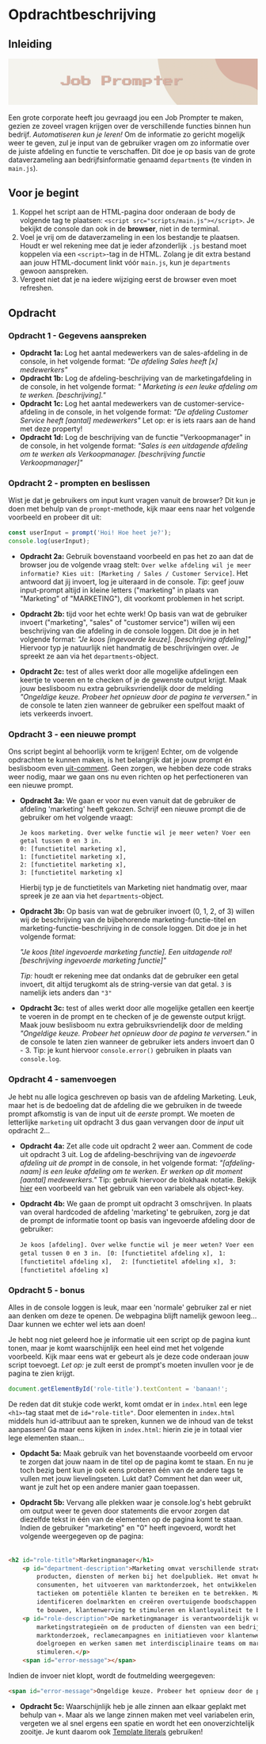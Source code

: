 # Opdrachtbeschrijving

## Inleiding

![logo.png](assets/logo.png)

Een grote corporate heeft jou gevraagd jou een Job Prompter te maken, gezien ze zoveel vragen krijgen over de verschillende
functies binnen hun bedrijf. _Automatiseren kun je leren!_ Om de informatie zo gericht mogelijk weer te geven, zul je
input van de gebruiker vragen om zo informatie over de juiste afdeling en functie te verschaffen. Dit doe je op basis
van de grote dataverzameling aan bedrijfsinformatie genaamd `departments` (te vinden in `main.js`).

## Voor je begint

1. Koppel het script aan de HTML-pagina door onderaan de body de volgende tag te
   plaatsen: `<script src="scripts/main.js"></script>`. Je bekijkt de console dan ook in de **browser**, niet in de terminal.
2. Voel je vrij om de dataverzameling in een los bestandje te plaatsen. Houdt er wel rekening mee dat je ieder
   afzonderlijk `.js` bestand moet koppelen via een `<script>`-tag in de HTML. Zolang je dit extra bestand aan jouw
   HTML-document linkt vóór `main.js`, kun je `departments` gewoon aanspreken.
3. Vergeet niet dat je na iedere wijziging eerst de browser even moet refreshen.

## Opdracht

### Opdracht 1 - Gegevens aanspreken

* **Opdracht 1a:** Log het aantal medewerkers van de sales-afdeling in de console, in het volgende format: *"De afdeling
  Sales heeft [x] medewerkers"*
* **Opdracht 1b:** Log de afdeling-beschrijving van de marketingafdeling in de console, in het volgende format: *"
  Marketing is een leuke afdeling om te werken. [beschrijving]."*
* **Opdracht 1c:** Log het aantal medewerkers van de customer-service-afdeling in de console, in het volgende format: *"De afdeling Customer Service heeft [aantal] medewerkers"* Let op: er is iets raars aan de hand met deze property!
* **Opdracht 1d:** Log de beschrijving van de functie "Verkoopmanager" in de console, in het volgende format: *"Sales is
  een uitdagende afdeling om te werken als Verkoopmanager. [beschrijving functie Verkoopmanager]"*

### Opdracht 2 - prompten en beslissen

Wist je dat je gebruikers om input kunt vragen vanuit de browser? Dit kun je doen met behulp van de `prompt`-methode,
kijk maar eens naar het volgende voorbeeld en probeer dit uit:

```javascript
const userInput = prompt('Hoi! Hoe heet je?');
console.log(userInput);
```

* **Opdracht 2a:** Gebruik bovenstaand voorbeeld en pas het zo aan dat de browser jou de volgende vraag
  stelt: `Over welke afdeling wil je meer informatie? Kies uit: [Marketing / Sales / Customer Service]`. Het antwoord
  dat jij invoert, log je uiteraard in de console. *Tip*: geef jouw input-prompt altijd in kleine letters ("marketing"
  in plaats van "Marketing" of "MARKETING"), dit voorkomt problemen in het script.

* **Opdracht 2b:** tijd voor het echte werk! Op basis van wat de gebruiker invoert ("marketing", "sales" of "customer
  service") willen wij een beschrijving van die afdeling in de console loggen. Dit doe je in het volgende format:
  *"Je koos [ingevoerde keuze]. [beschrijving afdeling]"*
  Hiervoor typ je natuurlijk niet handmatig de beschrijvingen over. Je spreekt ze aan via het `departments`-object.
* **Opdracht 2c:** test of alles werkt door alle mogelijke afdelingen een keertje te voeren en te checken of je de
  gewenste output krijgt. Maak jouw beslisboom nu extra gebruiksvriendelijk door de melding *"Ongeldige keuze. Probeer
  het opnieuw door de pagina te verversen."* in de console te laten zien wanneer de gebruiker een spelfout maakt of iets
  verkeerds invoert.

### Opdracht 3 - een nieuwe prompt

Ons script begint al behoorlijk vorm te krijgen! Echter, om de volgende opdrachten te kunnen maken, is het belangrijk
dat je jouw prompt én beslisboom even [uit-comment](https://nl.wikipedia.org/wiki/Uitcommentari%C3%ABren). Geen zorgen,
we hebben deze code straks weer nodig, maar we gaan ons nu even richten op het perfectioneren van een nieuwe prompt.

* **Opdracht 3a:** We gaan er voor nu even vanuit dat de gebruiker de afdeling 'marketing' heeft gekozen. Schrijf een
  nieuwe prompt die de gebruiker om het volgende vraagt:

  ```shell
  Je koos marketing. Over welke functie wil je meer weten? Voer een getal tussen 0 en 3 in.
  0: [functietitel marketing x],
  1: [functietitel marketing x],
  2: [functietitel marketing x],
  3: [functietitel marketing x]
  ```

  Hierbij typ je de functietitels van Marketing niet handmatig over, maar spreek je ze aan via het `departments`-object.

* **Opdracht 3b:** Op basis van wat de gebruiker invoert (0, 1, 2, of 3) willen wij de beschrijving van de bijbehorende
  marketing-functie-titel en marketing-functie-beschrijving in de console loggen. Dit doe je in het volgende format:
 
  *"Je koos [titel ingevoerde marketing functie]. Een uitdagende rol! [beschrijving ingevoerde marketing functie]"*

  *Tip:* houdt er rekening mee dat ondanks dat de gebruiker een getal invoert, dit altijd terugkomt als de string-versie
  van dat getal. `3` is namelijk iets anders dan `"3"`

* **Opdracht 3c:** test of alles werkt door alle mogelijke getallen een keertje te voeren in de prompt en te checken of
  je de gewenste output krijgt. Maak jouw beslisboom nu extra gebruiksvriendelijk door de melding *"Ongeldige keuze.
  Probeer het opnieuw door de pagina te verversen."* in de console te laten zien wanneer de gebruiker iets anders
  invoert dan 0 - 3. Tip: je kunt hiervoor `console.error()` gebruiken in plaats van `console.log`.

### Opdracht 4 - samenvoegen

Je hebt nu alle logica geschreven op basis van de afdeling Marketing. Leuk, maar het is de bedoeling dat de afdeling die
we gebruiken in de tweede prompt afkomstig is van de input uit de *eerste* prompt. We moeten de letterlijke `marketing`
uit opdracht 3 dus gaan vervangen door de *input* uit opdracht 2...

* **Opdracht 4a:** Zet alle code uit opdracht 2 weer aan. Comment de code uit opdracht 3 uit. Log de
  afdeling-beschrijving van de *ingevoerde afdeling uit de prompt* in de console, in het volgende format:
  *"[afdeling-naam] is een leuke afdeling om te werken. Er werken op dit moment [aantal] medewerkers."*
  Tip: gebruik hiervoor de blokhaak notatie.
  Bekijk [hier](https://bobbyhadz.com/blog/javascript-get-object-value-by-variable-key) een voorbeeld van het gebruik
  van een variabele als object-key.

* **Opdracht 4b:** We gaan de prompt uit opdracht 3 omschrijven. In plaats van overal hardcoded de afdeling 'marketing'
  te gebruiken, zorg je dat de prompt de informatie toont op basis van ingevoerde afdeling door de gebruiker:

  `Je koos [afdeling]. Over welke functie wil je meer weten? Voer een getal tussen 0 en 3 in. `
  `[0: [functietitel afdeling x], `
  `1: [functietitel afdeling x],  `
  `2: [functietitel afdeling x], `
  `3: [functietitel afdeling x]`

### Opdracht 5 - bonus

Alles in de console loggen is leuk, maar een 'normale' gebruiker zal er niet aan denken om deze te openen. De webpagina
blijft namelijk gewoon leeg... Daar kunnen we echter wel iets aan doen!

Je hebt nog niet geleerd hoe je informatie uit een script op de pagina kunt tonen, maar je komt waarschijnlijk een heel
eind met het volgende voorbeeld. Kijk maar eens wat er gebeurt als je deze code onderaan jouw script toevoegt. *Let op:*
je zult eerst de prompt's moeten invullen voor je de pagina te zien krijgt.

```javascript
document.getElementById('role-title').textContent = 'banaan!';
```

De reden dat dit stukje code werkt, komt omdat er in `index.html` een lege `<h1>`-tag staat met de `id="role-title"`.
Door elementen in `index.html` middels hun id-attribuut aan te spreken, kunnen we de inhoud van de tekst aanpassen! Ga
maar eens kijken in `index.html`: hierin zie je in totaal vier lege elementen staan...

* **Opdacht 5a:** Maak gebruik van het bovenstaande voorbeeld om ervoor te zorgen dat jouw naam in de titel op de pagina
  komt te staan. En nu je toch bezig bent kun je ook eens proberen één van de andere tags te vullen met jouw
  lievelingseten. Lukt dat? Comment het dan weer uit, want je zult het op een andere manier gaan toepassen.

* **Opdracht 5b:** Vervang alle plekken waar je console.log's hebt gebruikt om output weer te geven door statements die
  ervoor zorgen dat diezelfde tekst in één van de elementen op de pagina komt te staan. Indien de gebruiker "marketing"
  en "0" heeft ingevoerd, wordt het volgende weergegeven op de pagina:

```html

<h2 id="role-title">Marketingmanager</h1>
    <p id="department-description">Marketing omvat verschillende strategieën en activiteiten gericht op het promoten van
        producten, diensten of merken bij het doelpubliek. Het omvat het begrijpen van de behoeften en voorkeuren van
        consumenten, het uitvoeren van marktonderzoek, het ontwikkelen van marketingplannen en het implementeren van
        tactieken om potentiële klanten te bereiken en te betrekken. Marketingprofessionals analyseren markttrends,
        identificeren doelmarkten en creëren overtuigende boodschappen en communicatiestrategieën om merkbekendheid op
        te bouwen, klantenwerving te stimuleren en klantloyaliteit te bevorderen.</p>
    <p id="role-description">De marketingmanager is verantwoordelijk voor het ontwikkelen en implementeren van
        marketingstrategieën om de producten of diensten van een bedrijf te promoten. Ze houden toezicht op
        marktonderzoek, reclamecampagnes en initiatieven voor klantenwerving. Ze analyseren markttrends, identificeren
        doelgroepen en werken samen met interdisciplinaire teams om marketingdoelen te bereiken en bedrijfsgroei te
        stimuleren.</p>
    <span id="error-message"></span>
```

Indien de invoer niet klopt, wordt de foutmelding weergegeven:

```html
<span id="error-message">Ongeldige keuze. Probeer het opnieuw door de pagina te verversen.</span>
```

* **Opdracht 5c:** Waarschijnlijk heb je alle zinnen aan elkaar geplakt met behulp van `+`. Maar als we lange zinnen
  maken met veel variabelen erin, vergeten we al snel ergens een spatie en wordt het een onoverzichtelijk zooitje. Je
  kunt daarom
  ook [Template literals](https://www.digitalocean.com/community/tutorials/understanding-template-literals-in-javascript#expression-interpolation)
  gebruiken!

